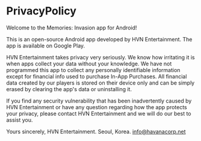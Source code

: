 # PrivacyPolicy

Welcome to the Memories: Invasion app for Android!

This is an open-source Android app developed by HVN Entertainment. The app is available on Google Play.

HVN Entertainment takes privacy very seriously. We know how irritating it is when apps collect your data without your knowledge. We have not programmed this app to collect any personally identifiable information except for financial info used to purchase In-App Purchases. All financial data created by our players is stored on their device only and can be simply erased by clearing the app's data or uninstalling it. 

If you find any security vulnerability that has been inadvertently caused by HVN Entertainment or have any question regarding how the app protects your privacy, please contact HVN Entertainment and we will do our best to assist you. 

Yours sincerely, 
HVN Entertainment.
Seoul, Korea. 
info@havanacorp.net
